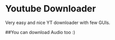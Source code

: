 # Youtube Downloader
Very easy and nice YT downloader with few GUIs.

##You can download Audio too :)


